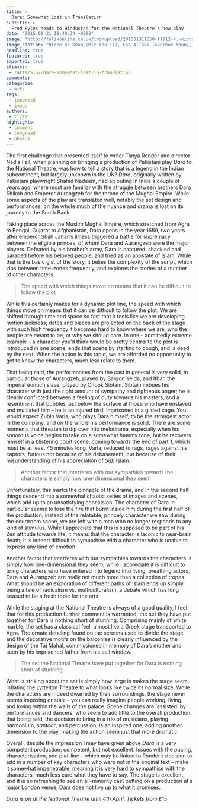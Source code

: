 ```yaml
---
title: >
  Dara: Somewhat Lost in Translation
subtitle: >
  Fred Fyles heads to Hindustan for the National Theatre’s new play
date: "2015-01-31 18:49:34 +0000"
image: "http://felixonline.co.uk/img/upload/201501311850-ff712-4.-nicholas-khan-(mir-khalil),-esh-alladi-(gvernor-khan),-sargon-yelda-(aurangzeb),-simon-nagra-(mullah-farooq),-rudi-dharmalingham-(danishmand)_credit-ellie-kurttz.jpg"
image_caption: "Nicholas Khan (Mir Khalil), Esh Alladi (Gvernor Khan), Sargon Yelda (Aurangzeb), Simon Nagra (Mullah Farooq), Rudi Dharmalingham (Danishmand) in Dara"
headline: true
featured: true
imported: true
aliases:
 - /arts/5167/dara-somewhat-lost-in-translation
comments:
categories:
 - arts
tags:
 - imported
 - image
authors:
 - ff712
highlights:
 - comment
 - longread
 - photos
---
```


The first challenge that presented itself to writer Tanya Ronder and director Nadia Fall, when planning on bringing a production of Pakistani play _Dara_ to the National Theatre, was how to tell a story that is a legend in the Indian subcontinent, but largely unknown in the UK? _Dara_, originally written by Pakistani playwright Shahid Nadeem, had an outing in India a couple of years ago, where most are familiar with the struggle between brothers Dara Shikoh and Emperor Aurangzeb for the throne of the Mughal Empire. While some aspects of the play are translated well, notably the set design and performances, on the whole much of the nuance and drama is lost on its journey to the South Bank.

Taking place across the Muslim Mughal Empire, which stretched from Agra to Bengal, Gujarat to Afghanistan, Dara opens in the year 1659, two years after emperor Shah Jahan’s illness triggered a battle for supremacy between the eligible princes, of whom Dara and Aurangzeb were the major players. Defeated by his brother’s army, Dara is captured, shackled and paraded before his beloved people, and tried as an apostate of Islam. While that is the basic gist of the story, it belies the complexity of the script, which zips between time-zones frequently, and explores the stories of a number of other characters.

> The speed with which things move on means that it can be difficult to follow the plot

While this certainly makes for a dynamic plot line, the speed with which things move on means that it can be difficult to follow the plot. We are shifted through time and space so fast that it feels like we are developing motion sickness; dates and places are projected on the back of the stage with such high frequency it becomes hard to know where we are, who the people are meant to be, or why we should care. In one – admittedly extreme example – a character you’d think would be pretty central to the plot is introduced in one scene, ends that scene by starting to cough, and is dead by the next. When the action is this rapid, we are afforded no opportunity to get to know the characters, much less relate to them.

That being said, the performances from the cast in general is very solid, in particular those of Aurangzeb, played by Sargon Yelda, and Itbar, the imperial eunuch slave, played by Chook Sibtain. Sibtain imbues his character with just the right amount of sympathy and righteous anger; he is clearly conflicted between a feeling of duty towards his masters, and a resentment that bubbles just below the surface at those who have enslaved and mutilated him – he is an injured bird, imprisoned in a gilded cage. You would expect Zubin Varla, who plays Dara himself, to be the strongest actor in the company, and on the whole his performance is solid. There are some moments that threaten to dip over into melodrama, especially when his sonorous voice begins to take on a somewhat hammy tone, but he recovers himself in a blistering court scene, coming towards the end of part 1, which must be at least 45 minutes long. Varla, reduced to rags, rages against his captors, furious not because of his debasement, but because of their misunderstanding of his appreciation of _Sufi_ Islam.

> Another factor that interferes with our sympathies towards the characters is simply how one-dimensional they seem

Unfortunately, this marks the pinnacle of the drama, and in the second half things descend into a somewhat chaotic series of images and scenes, which add up to an unsatisfying conclusion. The character of Dara in particular seems to lose the fire that burnt inside him during the first half of the production; instead of the relatable, princely character we saw during the courtroom scene, we are left with a man who no longer responds to any kind of stimulus. While I appreciate that this is supposed to be part of his Zen attitude towards life, it means that the character is laconic to near-brain death; it is indeed difficult to sympathise with a character who is unable to express any kind of emotion.

Another factor that interferes with our sympathies towards the characters is simply how one-dimensional they seem; while I appreciate it is difficult to bring characters who have entered into legend into living, breathing actors, Dara and Aurangzeb are really not much more than a collection of tropes. What should be an exploration of different paths of Islam ends up simply being a tale of radicalism vs. multiculturalism, a debate which has long ceased to be a fresh topic for the arts.

While the staging at the National Theatre is always of a good quality, I feel that for this production further comment is warranted; the set they have put together for Dara is nothing short of stunning. Comprising mainly of white marble, the set has a classical feel, almost like a Greek stage transported to Agra. The ornate detailing found on the screens used to divide the stage and the decorative motifs on the balconies is clearly influenced by the design of the Taj Mahal, commissioned in memory of Dara’s mother and seen by his imprisoned father from his cell window.

> The set the National Theatre have put together for Dara is nothing short of stunning

What is striking about the set is simply how large is makes the stage seem, inflating the Lyttelton Theatre to what looks like twice its normal size. While the characters are indeed dwarfed by their surroundings, the stage never seems imposing or stale – you can really imagine people working, living, and loving within the walls of the palace. Scene changes are ‘assisted’ by performances and dancers, who seem to add little to the overall production; that being said, the decision to bring in a trio of musicians, playing harmonium, _santoor_, and percussion, is an inspired one, adding another dimension to the play, making the action seem just that more dramatic.

Overall, despite the impression I may have given above _Dara_ is a very competent production; competent, but not excellent. Issues with the pacing, characterisation, and plot-line – which may be linked to Ronder’s decision to add in a number of key characters who were not in the original text – make it somewhat impenetrable, meaning it is very hard to sympathise with the characters, much less care what they have to say. The stage is excellent, and it is so refreshing to see an all-minority cast putting on a production at a major London venue, Dara does not live up to what it promises.

_Dara is on at the National Theatre until 4th April. Tickets from £15_
